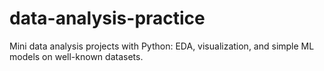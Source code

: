 # data-analysis-practice
Mini data analysis projects with Python: EDA, visualization, and simple ML models on well-known datasets.
